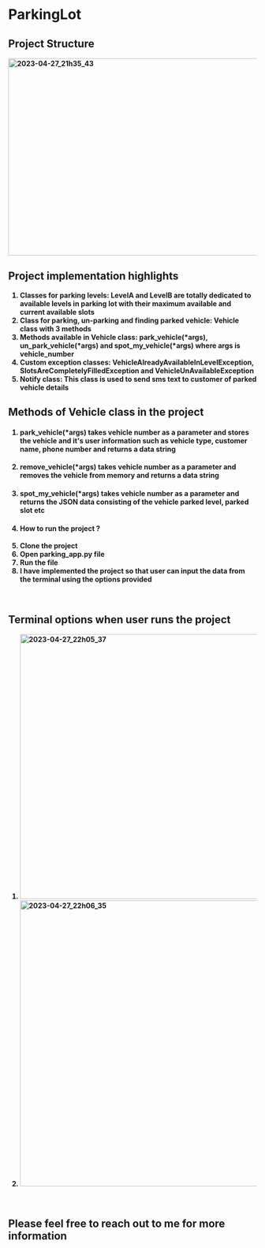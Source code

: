 # ParkingLot

<h2>Project Structure</h2>
<b>
<img width="576" height="400" alt="2023-04-27_21h35_43" src="https://user-images.githubusercontent.com/82704862/234926582-ac96a646-7a88-48f6-b951-886832e46383.png">
<br>
  <h2>Project implementation highlights</h2>
  <ol>
    <li>Classes for parking levels: LevelA and LevelB are totally dedicated to available levels in parking lot with their maximum available and current available slots</li>
    <li>Class for parking, un-parking and finding parked vehicle: Vehicle class with 3 methods</li>
    <li>Methods available in Vehicle class: park_vehicle(*args), un_park_vehicle(*args) and spot_my_vehicle(*args) where args is vehicle_number</li>
    <li>Custom exception classes: VehicleAlreadyAvailableInLevelException, SlotsAreCompletelyFilledException and VehicleUnAvailableException</li> 
    <li>Notify class: This class is used to send sms text to customer of parked vehicle details</li>
  </ol>
<h2>Methods of Vehicle class in the project </h2>
<ol>
<li><h4> park_vehicle(*args) takes vehicle number as a parameter and stores the vehicle and it's user information such as vehicle type, customer name, phone number and returns a data string</h4></li>
<li><h4> remove_vehicle(*args) takes vehicle number as a parameter and removes the vehicle from memory and returns a data string</h4></li>
<li><h4> spot_my_vehicle(*args) takes vehicle number as a parameter and returns the JSON data consisting of the vehicle parked level, parked slot etc </h4></li>
<li><h4> How to run the project ? </h4></li>
</ol?
<ol>
  <li>Clone the project</li>
  <li>Open parking_app.py file</li>
  <li>Run the file</li>
  <li>I have implemented the project so that user can input the data from the terminal using the options provided</li>
</ol>
<br>
<h2> Terminal options when user runs the project</h2>
<ol>
  <li><img width="537" alt="2023-04-27_22h05_37" src="https://user-images.githubusercontent.com/82704862/234930403-cdfc9998-b6a1-4fe0-a9ea-ee21993195a0.png"></li>
  <li><img width="580" alt="2023-04-27_22h06_35" src="https://user-images.githubusercontent.com/82704862/234930625-7daf2a12-c7e2-44f2-b848-c10e129b7042.png"></li>
</ol>
<br>  
<h2>Please feel free to reach out to me for more information</h2>

